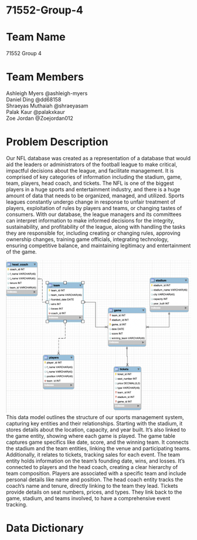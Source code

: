 # 71552-Group-4

# Team Name

71552 Group 4

# Team Members

Ashleigh Myers @ashleigh-myers\
Daniel Ding @dd68158\
Shraeyas Muthaiah @shraeyasam\
Palak Kaur @palakxkaur\
Zoe Jordan @Zoejordan012

# Problem Description
Our NFL database was created as a representation of a database that would aid the leaders or administrators of the football league to make critical, impactful decisions about the league, and facilitate management. It is comprised of key categories of information including the stadium, game, team, players, head coach, and tickets. The NFL is one of the biggest players in a huge sports and entertainment industry, and there is a huge amount of data that needs to be organized, managed, and utilized. Sports leagues constantly undergo change in response to unfair treatment of players, exploitation of rules by players and teams, or changing tastes of consumers. With our database, the league managers and its committees can interpret information to make informed decisions for the integrity, sustainability, and profitability of the league, along with handling the tasks they are responsible for, including creating or changing rules, approving ownership changes, training game officials, integrating technology, ensuring competitive balance, and maintaining legitimacy and entertainment of the game.

![Data_Model](https://github.com/shraeyasam/71552-Group-4/blob/7f5cc1801b9063f63b9f26f69e5213ba46b4420e/group_1.png)
This data model outlines the structure of our sports management system, capturing key entities and their relationships. Starting with the stadium, it stores details about the location, capacity, and year built. It’s also linked to the game entity, showing where each game is played.
The game table captures game specifics like date, score, and the winning team. It connects the stadium and the team entities, linking the venue and participating teams. Additionally, it relates to tickets, tracking sales for each event.
The team entity holds information on the team’s founding date, wins, and losses. It’s connected to players and the head coach, creating a clear hierarchy of team composition.
Players are associated with a specific team and include personal details like name and position.
The head coach entity tracks the coach’s name and tenure, directly linking to the team they lead.
Tickets provide details on seat numbers, prices, and types. They link back to the game, stadium, and teams involved, to have a comprehensive event tracking. 

# Data Dictionary






